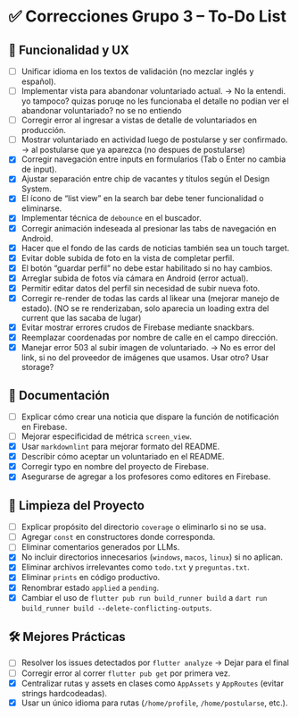 # ✅ Correcciones Grupo 3 – To-Do List

## 🧪 Funcionalidad y UX
- [ ] Unificar idioma en los textos de validación (no mezclar inglés y español).
- [ ] Implementar vista para abandonar voluntariado actual. -> No la entendi. yo tampoco? quizas poruqe no les funcionaba el detalle no podian ver el abandonar voluntariado? no se no entiendo
- [ ] Corregir error al ingresar a vistas de detalle de voluntariados en producción.
- [ ] Mostrar voluntariado en actividad luego de postularse y ser confirmado. -> al postularse que ya aparezca (no despues de postularse)
- [x] Corregir navegación entre inputs en formularios (Tab o Enter no cambia de input).
- [x] Ajustar separación entre chip de vacantes y títulos según el Design System.
- [x] El ícono de “list view” en la search bar debe tener funcionalidad o eliminarse.
- [x] Implementar técnica de `debounce` en el buscador.
- [x] Corregir animación indeseada al presionar las tabs de navegación en Android.
- [x] Hacer que el fondo de las cards de noticias también sea un touch target.
- [x] Evitar doble subida de foto en la vista de completar perfil.
- [x] El botón “guardar perfil” no debe estar habilitado si no hay cambios.
- [x] Arreglar subida de fotos vía cámara en Android (error actual).
- [x] Permitir editar datos del perfil sin necesidad de subir nueva foto.
- [x] Corregir re-render de todas las cards al likear una (mejorar manejo de estado). (NO se re renderizaban, solo aparecia un loading extra del current que las sacaba de lugar)
- [x] Evitar mostrar errores crudos de Firebase mediante snackbars.
- [x] Reemplazar coordenadas por nombre de calle en el campo dirección.
- [x] Manejar error 503 al subir imagen de voluntariado. -> No es error del link, si no del proveedor de imágenes que usamos. Usar otro? Usar storage?

## 🧾 Documentación
- [ ] Explicar cómo crear una noticia que dispare la función de notificación en Firebase.
- [ ] Mejorar especificidad de métrica `screen_view`.
- [x] Usar `markdownlint` para mejorar formato del README.
- [x] Describir cómo aceptar un voluntariado en el README.
- [x] Corregir typo en nombre del proyecto de Firebase.
- [x] Asegurarse de agregar a los profesores como editores en Firebase.

## 🧹 Limpieza del Proyecto
- [ ] Explicar propósito del directorio `coverage` o eliminarlo si no se usa.
- [ ] Agregar `const` en constructores donde corresponda.
- [ ] Eliminar comentarios generados por LLMs.
- [x] No incluir directorios innecesarios (`windows`, `macos`, `linux`) si no aplican.
- [x] Eliminar archivos irrelevantes como `todo.txt` y `preguntas.txt`.
- [x] Eliminar `prints` en código productivo. 
- [x] Renombrar estado `applied` a `pending`.
- [x] Cambiar el uso de `flutter pub run build_runner build` a `dart run build_runner build --delete-conflicting-outputs`.
    
## 🛠️ Mejores Prácticas
- [ ] Resolver los issues detectados por `flutter analyze` -> Dejar para el final
- [ ] Corregir error al correr `flutter pub get` por primera vez.
- [x] Centralizar rutas y assets en clases como `AppAssets` y `AppRoutes` (evitar strings hardcodeadas). 
- [x] Usar un único idioma para rutas (`/home/profile`, `/home/postularse`, etc.).
